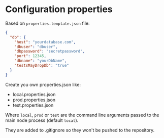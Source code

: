# Configuration properties

Based on `properties.template.json` file:
```json
{
  "db": {
    "host": "yourdatabase.com",
    "dbuser": "dbuser",
    "dbpassword": "secretpassword",
    "port": 12345,
    "dbname": "yourDbName",
    "testsMayDropDb": "true"
  }
}
```

Create you own properties.json like:
- local.properties.json
- prod.properties.json
- test.properties.json

Where `local`, `prod` or `test` are the command line arguments passed to the main node process (default `local`).

They are added to .gitignore so they won't be pushed to the repository.
